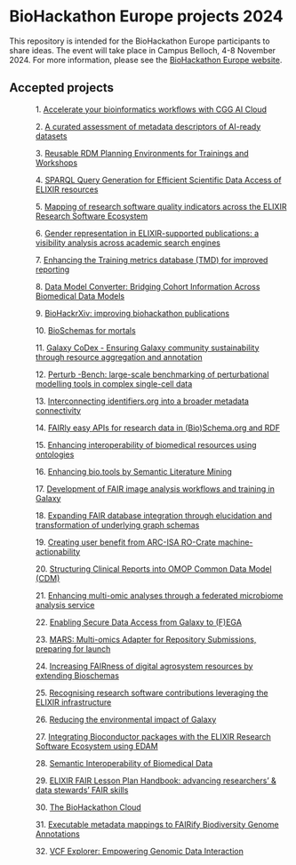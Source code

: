 

# BioHackathon Europe projects 2024
This repository is intended for the BioHackathon Europe participants to share ideas. The event will take place in Campus Belloch, 4-8 November 2024. For more information, please see the [BioHackathon Europe website](https://biohackathon-europe.org/index.html).

## Accepted projects

<ul>
<ol>1. <a href="1.md">Accelerate your bioinformatics workflows with CGG AI Cloud</a></ol>
<ol>2. <a href="2.md">A curated assessment of metadata descriptors of AI-ready datasets</a></ol>
<ol>3. <a href="3.md">Reusable RDM Planning Environments for Trainings and Workshops</a></ol>
<ol>4. <a href="4.md">SPARQL Query Generation for Efficient Scientific Data Access of ELIXIR resources</a></ol>
<ol>5. <a href="5.md">Mapping of research software quality indicators across the ELIXIR Research Software Ecosystem</a></ol>
<ol>6. <a href="6.md">Gender representation in ELIXIR-supported publications: a visibility analysis across academic search engines</a></ol>
<ol>7. <a href="7.md">Enhancing the Training metrics database (TMD) for improved reporting</a></ol>
<ol>8. <a href="8.md">Data Model Converter: Bridging Cohort Information Across Biomedical Data Models</a></ol>
<ol>9. <a href="9.md">BioHackrXiv: improving biohackathon publications</a></ol>
<ol>10. <a href="10.md">BioSchemas for mortals</a></ol>
<ol>11. <a href="11.md">Galaxy CoDex - Ensuring Galaxy community sustainability through resource aggregation and annotation</a></ol>
<ol>12. <a href="12.md">Perturb -Bench: large-scale benchmarking of perturbational modelling tools in complex single-cell data</a></ol>
<ol>13. <a href="13.md">Interconnecting identifiers.org into a broader metadata connectivity</a></ol>
<ol>14. <a href="14.md">FAIRly easy APIs for research data in (Bio)Schema.org and RDF</a></ol>
<ol>15. <a href="15.md">Enhancing interoperability of biomedical resources using ontologies</a></ol>
<ol>16. <a href="16.md">Enhancing bio.tools by Semantic Literature Mining</a></ol>
<ol>17. <a href="17.md">Development of FAIR image analysis workflows and training in Galaxy</a></ol>
<ol>18. <a href="18.md">Expanding FAIR database integration through elucidation and transformation of underlying graph schemas</a></ol>
<ol>19. <a href="19.md">Creating user benefit from ARC-ISA RO-Crate machine-actionability</a></ol>
<ol>20. <a href="20.md">Structuring Clinical Reports into OMOP Common Data Model (CDM)</a></ol>
<ol>21. <a href="21.md">Enhancing multi-omic analyses through a federated microbiome analysis service</a></ol>
<ol>22. <a href="22.md">Enabling Secure Data Access from Galaxy to (F)EGA</a></ol>
<ol>23. <a href="23.md">MARS: Multi-omics Adapter for Repository Submissions, preparing for launch</a></ol>
<ol>24. <a href="24.md">Increasing FAIRness of digital agrosystem resources by extending Bioschemas</a></ol>
<ol>25. <a href="25.md">Recognising research software contributions leveraging the ELIXIR infrastructure</a></ol>
<ol>26. <a href="26.md">Reducing the environmental impact of Galaxy</a></ol>
<ol>27. <a href="27.md">Integrating Bioconductor packages with the ELIXIR Research Software Ecosystem using EDAM</a></ol>
<ol>28. <a href="28.md">Semantic Interoperability of Biomedical Data</a></ol>
<ol>29. <a href="29.md">ELIXIR FAIR Lesson Plan Handbook: advancing researchers’ & data stewards’ FAIR skills</a></ol>
<ol>30. <a href="30.md">The BioHackathon Cloud</a></ol>
<ol>31. <a href="31.md">Executable metadata mappings to FAIRify Biodiversity Genome Annotations</a></ol>
<ol>32. <a href="32.md">VCF Explorer: Empowering Genomic Data Interaction</a></ol>
</ul>
